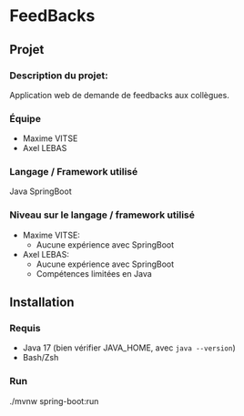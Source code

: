 # FeedBacks

## Projet

### Description du projet:

Application web de demande de feedbacks aux collègues.

### Équipe

- Maxime VITSE
- Axel LEBAS

### Langage / Framework utilisé

Java SpringBoot

### Niveau sur le langage / framework utilisé

- Maxime VITSE:
    - Aucune expérience avec SpringBoot
- Axel LEBAS:
    - Aucune expérience avec SpringBoot
    - Compétences limitées en Java

## Installation

### Requis

- Java 17 (bien vérifier JAVA_HOME, avec `java --version`)
- Bash/Zsh

### Run

./mvnw spring-boot:run
